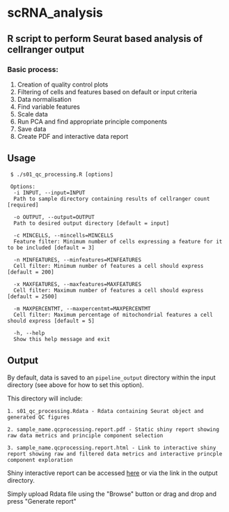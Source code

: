 # scRNA_analysis

## R script to perform Seurat based analysis of cellranger output
### Basic process:
  1. Creation of quality control plots
  2. Filtering of cells and features based on default or input criteria
  3. Data normalisation
  4. Find variable features
  5. Scale data
  6. Run PCA and find appropriate principle components
  7. Save data
  8. Create PDF and interactive data report
  
## Usage
```
 $ ./s01_qc_processing.R [options]

 Options:
  -i INPUT, --input=INPUT
  Path to sample directory containing results of cellranger count [required]
  
  -o OUTPUT, --output=OUTPUT
  Path to desired output directory [default = input]
  
  -c MINCELLS, --mincells=MINCELLS
  Feature filter: Minimum number of cells expressing a feature for it to be included [default = 3]
  
  -n MINFEATURES, --minfeatures=MINFEATURES
  Cell filter: Minimum number of features a cell should express [default = 200]
  
  -x MAXFEATURES, --maxfeatures=MAXFEATURES
  Cell filter: Maximum number of features a cell should express [default = 2500]
  
  -m MAXPERCENTMT, --maxpercentmt=MAXPERCENTMT
  Cell filter: Maximum percentage of mitochondrial features a cell should express [default = 5]
  
  -h, --help
  Show this help message and exit
```

## Output
By default, data is saved to an `pipeline_output` directory within the input directory (see above for how to set this option).

This directory will include:


    1. s01_qc_processing.Rdata - Rdata containing Seurat object and generated QC figures
    
    2. sample_name.qcprocessing.report.pdf - Static shiny report showing raw data metrics and principle component selection
    
    3. sample_name.qcprocessing.report.html - Link to interactive shiny report showing raw and filtered data metrics and interactive princple component exploration
    
    
Shiny interactive report can be accessed [here](http://saezlab.shinyapps.io/qc_processing_report) or via the link in the output directory.

Simply upload Rdata file using the "Browse" button or drag and drop and press "Generate report" 
